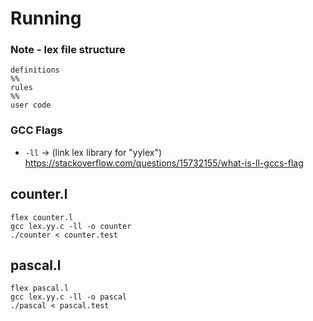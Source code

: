 # Running

### Note - lex file structure
```
definitions
%%
rules
%%
user code
```

### GCC Flags
- `-ll` -> (link lex library for "yylex") https://stackoverflow.com/questions/15732155/what-is-ll-gccs-flag

## counter.l
```
flex counter.l
gcc lex.yy.c -ll -o counter
./counter < counter.test
```

## pascal.l
```
flex pascal.l
gcc lex.yy.c -ll -o pascal
./pascal < pascal.test
```
